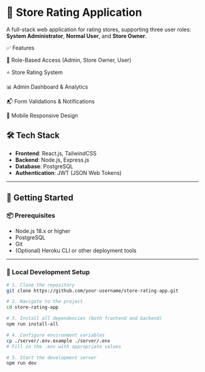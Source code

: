 # 🏬 Store Rating Application

A full-stack web application for rating stores, supporting three user roles: **System Administrator**, **Normal User**, and **Store Owner**.

✅ Features

🔐 Role-Based Access (Admin, Store Owner, User)

⭐ Store Rating System

📊 Admin Dashboard & Analytics

📬 Form Validations & Notifications

📱 Mobile Responsive Design

## 🛠 Tech Stack

- **Frontend**: React.js, TailwindCSS
- **Backend**: Node.js, Express.js
- **Database**: PostgreSQL
- **Authentication**: JWT (JSON Web Tokens)

---

## 🚀 Getting Started

### 📦 Prerequisites

- Node.js 18.x or higher
- PostgreSQL
- Git
- (Optional) Heroku CLI or other deployment tools

---

### 🔧 Local Development Setup

```bash
# 1. Clone the repository
git clone https://github.com/your-username/store-rating-app.git

# 2. Navigate to the project
cd store-rating-app

# 3. Install all dependencies (both frontend and backend)
npm run install-all

# 4. Configure environment variables
cp ./server/.env.example ./server/.env
# Fill in the .env with appropriate values

# 5. Start the development server
npm run dev
